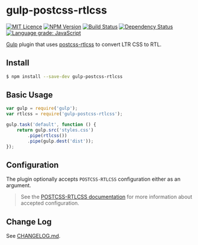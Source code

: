# gulp-postcss-rtlcss

[![MIT Licence][licence-image]][licence-url] [![NPM Version][npm-image]][npm-url] [![Build Status][travis-image]][travis-url] [![Dependency Status][librariesio-image]][librariesio-url] [![Language grade: JavaScript][lgtm-grade-image]][lgtm-url]

[Gulp](http://gulpjs.com) plugin that uses [postcss-rtlcss](https://github.com/elchininet/postcss-rtlcss) to convert LTR CSS to RTL.

## Install

```bash
$ npm install --save-dev gulp-postcss-rtlcss
```

## Basic Usage

```js
var gulp = require('gulp');
var rtlcss = require('gulp-postcss-rtlcss');

gulp.task('default', function () {
	return gulp.src('styles.css')
		.pipe(rtlcss())
		.pipe(gulp.dest('dist'));
});
```
## Configuration

The plugin optionally accepts `POSTCSS-RTLCSS` configuration either as an argument.

>See the [POSTCSS-RTLCSS documentation](https://github.com/elchininet/postcss-rtlcss/blob/master/README.md) for more information about accepted configuration.

## Change Log

See [CHANGELOG.md](CHANGELOG.md).

[librariesio-image]: https://img.shields.io/librariesio/release/npm/gulp-postcss-rtlcss
[librariesio-url]: https://libraries.io/npm/gulp-postcss-rtlcss
[npm-image]: http://img.shields.io/npm/v/gulp-postcss-rtlcss.svg?style=flat
[npm-url]: https://www.npmjs.org/package/gulp-postcss-rtlcss
[travis-image]: http://img.shields.io/travis/nawafinity/gulp-postcss-rtlcss.svg?style=flat
[travis-url]: https://travis-ci.org/nawafinity/gulp-postcss-rtlcss
[licence-image]: http://img.shields.io/npm/l/gulp-rtlcss.svg?style=flat
[licence-url]: https://tldrlegal.com/license/mit-license
[lgtm-grade-image]: https://img.shields.io/lgtm/grade/javascript/g/nawafinity/gulp-postcss-rtlcss.svg?logo=lgtm&logoWidth=18
[lgtm-url]: https://lgtm.com/projects/g/nawafinity/gulp-postcss-rtlcss/context:javascript
